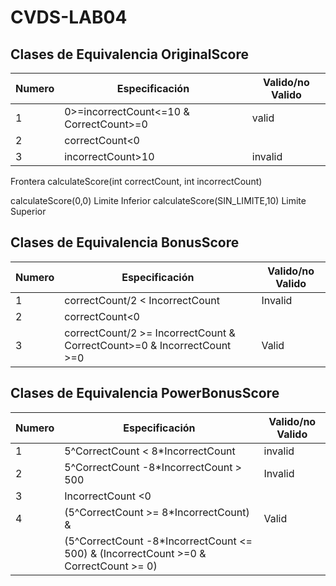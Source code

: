 # CVDS-LAB04

## Clases de Equivalencia OriginalScore 

| Numero | Especificación                          | Valido/no Valido |
|--------|-----------------------------------------|------------------|
| 1      | 0>=incorrectCount<=10 & CorrectCount>=0 | valid            |
| 2      | correctCount<0 || incorrectCount<0      | invalid          |
| 3      | incorrectCount>10                       | invalid          |

Frontera
calculateScore(int correctCount, int incorrectCount)

calculateScore(0,0) Limite Inferior
calculateScore(SIN_LIMITE,10) Limite Superior

## Clases de Equivalencia BonusScore

| Numero | Especificación                                                          | Valido/no Valido |
|--------|-------------------------------------------------------------------------|------------------|
| 1      | correctCount/2 < IncorrectCount                                         | Invalid          |
| 2      | correctCount<0 || IncorrectCount<0                                      | invalid          |
| 3      | correctCount/2 >= IncorrectCount & CorrectCount>=0 & IncorrectCount >=0 | Valid            |

## Clases de Equivalencia PowerBonusScore

| Numero | Especificación                                                                       | Valido/no Valido |
|--------|--------------------------------------------------------------------------------------|------------------|
| 1      | 5^CorrectCount < 8*IncorrectCount                                                    | invalid          |
| 2      | 5^CorrectCount -8*IncorrectCount > 500                                               | Invalid          |
| 3      | IncorrectCount <0|| CorrectCount<0                                                   | Invalid          |
| 4      | (5^CorrectCount >= 8*IncorrectCount) &                                               | Valid            |
|        | (5^CorrectCount -8*IncorrectCount <= 500) & (IncorrectCount >=0 & CorrectCount >= 0) |                  |

